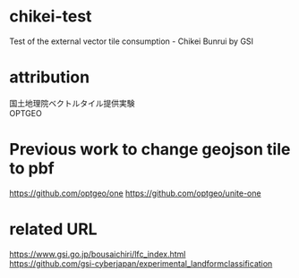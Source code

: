 # chikei-test
Test of the external vector tile consumption - Chikei Bunrui by GSI


# attribution
国土地理院ベクトルタイル提供実験  
OPTGEO  

# Previous work to change geojson tile to pbf

https://github.com/optgeo/one
https://github.com/optgeo/unite-one

# related URL
https://www.gsi.go.jp/bousaichiri/lfc_index.html  
https://github.com/gsi-cyberjapan/experimental_landformclassification  